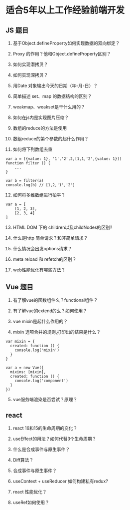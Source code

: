 # 适合5年以上工作经验前端开发
## JS 题目

1. 基于Object.defineProperty如何实现数据的双向绑定？
  
2. Proxy 的作用？他和Object.defineProperty区别？

3. 如何实现潜拷贝？

4. 如何实现深拷贝？

5. 用Date 对象输出今天的日期（年-月-日）？

6. 简单描述 set、map 的数据结构的区别？

7. weakmap、weakset是干什么用的？

8. 如何在js内是实现图片压缩？

9. 数组的reduce的方法是使用

10. 数组reduce的第个参数的起什么作用？

11. 如何将下列数组去重

```
var a = [{value: 1}, '1','2',2,[1,1,'2',{value: 1}]]
function filter () {
    ...
}

var b = filter(a)
console.log(b) // [1,2,'1','2']
```

12. 如何将多维数组进行拍平？

```
var a = [
    [1, 2, 3],
    [2, 3, 4]
]
```

13. HTML DOM 下的 children以及childNodes的区别?

14. 什么是http 简单请求？和非简单请求？

15. 什么情况会出发options请求？

16. meta reload 和 refetch的区别？

17. web性能优化有哪些方法？

## Vue 题目

1. 有了解vue的函数组件么？functional组件？

2. 有了解vue的extend的么？如何使用？

3. vue mixin是起什么作用的？

4. mixin 选项合并的规则,打印出的结果是什么？

```
var mixin = {
  created: function () {
    console.log('mixin')
  }
}

var a = new Vue({
  mixins: [mixin],
  created: function () {
    console.log('component')
  }
})
```

5. vue服务端渲染是否尝试？原理？



## react

1. react 16和15的生命周期的变化？

2. useEffect的用法？如何代替3个生命周期？

3. 什么是合成事件与原生事件？

4. Diff算法？

5. 合成事件与原生事件？

6. useContext + useReducer 如何构建私有redux?

7. react 性能优化？

8. useRef如何使用？

